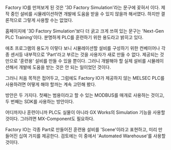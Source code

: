 Factory IO를 만져보게 된 것은 '3D Factory Simulation'라는 문구에 꽂혀서 이다. 
제작 중인 설비를 시뮬레이션하면 개발에 도움을 받을 수 있지 않을까 해서였다. 
하지만 결론적으로 그렇게 사용할 수는 없었다. 

홈페이지에 '3D Factory Simulation'보다 더 굵고 크게 쓰여 있는 문구는 'Next-Gen PLC Training'이다. 
분명하게 PLC를 훈련하기 위한 용도라고 밝히고 있다.

애초 프로그램의 용도가 이렇다 보니 
시뮬레이션할 설비를 구성하기 위한 컨베이어나 각종 센서등 
내부적으로 'Part'라고 부르는 것을 사용자가 새로 만들 수 없다. 
제공되는 것만으로 '훈련용' 설비를 만들 수 있을 뿐이다. 
그러니 개발해야 할 실제 설비를 시뮬레이션해서 개발에 도움을 받는 것은 안 되는 일이었던 것이다.

그러니 처음 목적은 접어두고,
그럼에도 Factory IO가 제공하지 않는 MELSEC PLC를 사용하려면 어떻게 해야 할까는 계속 고민해 봤다.

방안은 두 가지다.
첫째는 범용이라고 할 수 있는 MODBUS를 매개로 사용하는 것이고,
두 번째는 SDK를 사용하는 방안이다.

어디까지나 훈련이니까 
PLC도 실물이 아니라 GX Works의 Simulation 기능을 사용할 것이다. 
그러려면 MX-Component도 필요하다. 

Factory IO는 각종 Part로 만들어진 훈련용 설비를 'Scene'이라고 표현하고, 
미리 만들어진 십여 가지를 제공한다. 
검토에는 이 중에서 'Automated Warehouse'를 사용할 것이다.